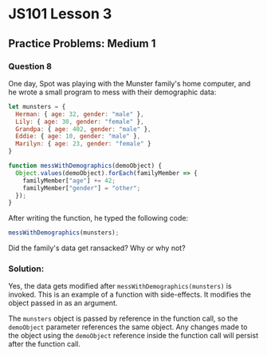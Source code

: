 # JS101 Lesson 3
## Practice Problems: Medium 1
### Question 8

One day, Spot was playing with the Munster family's home computer, and he wrote
a small program to mess with their demographic data:

```js
let munsters = {
  Herman: { age: 32, gender: "male" },
  Lily: { age: 30, gender: "female" },
  Grandpa: { age: 402, gender: "male" },
  Eddie: { age: 10, gender: "male" },
  Marilyn: { age: 23, gender: "female" }
}

function messWithDemographics(demoObject) {
  Object.values(demoObject).forEach(familyMember => {
    familyMember["age"] += 42;
    familyMember["gender"] = "other";
  });
}
```

After writing the function, he typed the following code:
```js
messWithDemographics(munsters);
```

Did the family's data get ransacked? Why or why not?

### Solution:
Yes, the data gets modified after `messWithDemographics(munsters)` is invoked.
This is an example of a function with side-effects. It modifies the object
passed in as an argument.

The `munsters` object is passed by reference in the function call, so the
`demoObject` parameter references the same object. Any changes made to the
object using the `demoObject` reference inside the function call will persist
after the function call.